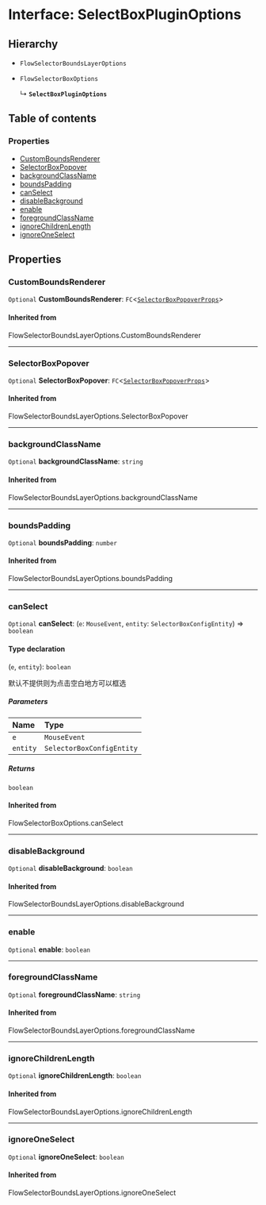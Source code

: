 # Interface: SelectBoxPluginOptions

## Hierarchy

* `FlowSelectorBoundsLayerOptions`

* `FlowSelectorBoxOptions`

  ↳ **`SelectBoxPluginOptions`**

## Table of contents

### Properties

* [CustomBoundsRenderer](/auto-docs/select-box-plugin/interfaces/SelectBoxPluginOptions.md#customboundsrenderer)
* [SelectorBoxPopover](/auto-docs/select-box-plugin/interfaces/SelectBoxPluginOptions.md#selectorboxpopover)
* [backgroundClassName](/auto-docs/select-box-plugin/interfaces/SelectBoxPluginOptions.md#backgroundclassname)
* [boundsPadding](/auto-docs/select-box-plugin/interfaces/SelectBoxPluginOptions.md#boundspadding)
* [canSelect](/auto-docs/select-box-plugin/interfaces/SelectBoxPluginOptions.md#canselect)
* [disableBackground](/auto-docs/select-box-plugin/interfaces/SelectBoxPluginOptions.md#disablebackground)
* [enable](/auto-docs/select-box-plugin/interfaces/SelectBoxPluginOptions.md#enable)
* [foregroundClassName](/auto-docs/select-box-plugin/interfaces/SelectBoxPluginOptions.md#foregroundclassname)
* [ignoreChildrenLength](/auto-docs/select-box-plugin/interfaces/SelectBoxPluginOptions.md#ignorechildrenlength)
* [ignoreOneSelect](/auto-docs/select-box-plugin/interfaces/SelectBoxPluginOptions.md#ignoreoneselect)

## Properties

### CustomBoundsRenderer

`Optional` **CustomBoundsRenderer**: `FC`<[`SelectorBoxPopoverProps`](/auto-docs/select-box-plugin/interfaces/SelectorBoxPopoverProps.md)>

#### Inherited from

FlowSelectorBoundsLayerOptions.CustomBoundsRenderer

***

### SelectorBoxPopover

`Optional` **SelectorBoxPopover**: `FC`<[`SelectorBoxPopoverProps`](/auto-docs/select-box-plugin/interfaces/SelectorBoxPopoverProps.md)>

#### Inherited from

FlowSelectorBoundsLayerOptions.SelectorBoxPopover

***

### backgroundClassName

`Optional` **backgroundClassName**: `string`

#### Inherited from

FlowSelectorBoundsLayerOptions.backgroundClassName

***

### boundsPadding

`Optional` **boundsPadding**: `number`

#### Inherited from

FlowSelectorBoundsLayerOptions.boundsPadding

***

### canSelect

`Optional` **canSelect**: (`e`: `MouseEvent`, `entity`: `SelectorBoxConfigEntity`) => `boolean`

#### Type declaration

(`e`, `entity`): `boolean`

默认不提供则为点击空白地方可以框选

##### Parameters

| Name | Type |
| :------ | :------ |
| `e` | `MouseEvent` |
| `entity` | `SelectorBoxConfigEntity` |

##### Returns

`boolean`

#### Inherited from

FlowSelectorBoxOptions.canSelect

***

### disableBackground

`Optional` **disableBackground**: `boolean`

#### Inherited from

FlowSelectorBoundsLayerOptions.disableBackground

***

### enable

`Optional` **enable**: `boolean`

***

### foregroundClassName

`Optional` **foregroundClassName**: `string`

#### Inherited from

FlowSelectorBoundsLayerOptions.foregroundClassName

***

### ignoreChildrenLength

`Optional` **ignoreChildrenLength**: `boolean`

#### Inherited from

FlowSelectorBoundsLayerOptions.ignoreChildrenLength

***

### ignoreOneSelect

`Optional` **ignoreOneSelect**: `boolean`

#### Inherited from

FlowSelectorBoundsLayerOptions.ignoreOneSelect
